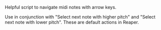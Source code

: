 Helpful script to navigate midi notes with arrow keys.

Use in conjunction with "Select next note with higher pitch" and "Select next note with lower pitch". These are default actions in Reaper.

